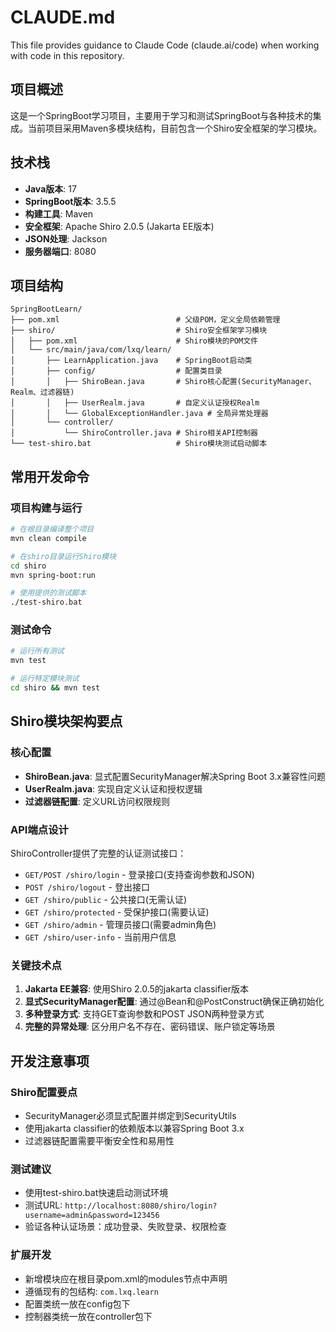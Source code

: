 # CLAUDE.md

This file provides guidance to Claude Code (claude.ai/code) when working with code in this repository.

## 项目概述

这是一个SpringBoot学习项目，主要用于学习和测试SpringBoot与各种技术的集成。当前项目采用Maven多模块结构，目前包含一个Shiro安全框架的学习模块。

## 技术栈

- **Java版本**: 17
- **SpringBoot版本**: 3.5.5
- **构建工具**: Maven
- **安全框架**: Apache Shiro 2.0.5 (Jakarta EE版本)
- **JSON处理**: Jackson
- **服务器端口**: 8080

## 项目结构

```
SpringBootLearn/
├── pom.xml                          # 父级POM，定义全局依赖管理
├── shiro/                           # Shiro安全框架学习模块
│   ├── pom.xml                      # Shiro模块的POM文件
│   └── src/main/java/com/lxq/learn/
│       ├── LearnApplication.java    # SpringBoot启动类
│       ├── config/                  # 配置类目录
│       │   ├── ShiroBean.java       # Shiro核心配置(SecurityManager、Realm、过滤器链)
│       │   ├── UserRealm.java       # 自定义认证授权Realm
│       │   └── GlobalExceptionHandler.java # 全局异常处理器
│       └── controller/
│           └── ShiroController.java # Shiro相关API控制器
└── test-shiro.bat                   # Shiro模块测试启动脚本
```

## 常用开发命令

### 项目构建与运行

```bash
# 在根目录编译整个项目
mvn clean compile

# 在shiro目录运行Shiro模块
cd shiro
mvn spring-boot:run

# 使用提供的测试脚本
./test-shiro.bat
```

### 测试命令

```bash
# 运行所有测试
mvn test

# 运行特定模块测试
cd shiro && mvn test
```

## Shiro模块架构要点

### 核心配置
- **ShiroBean.java**: 显式配置SecurityManager解决Spring Boot 3.x兼容性问题
- **UserRealm.java**: 实现自定义认证和授权逻辑
- **过滤器链配置**: 定义URL访问权限规则

### API端点设计
ShiroController提供了完整的认证测试接口：
- `GET/POST /shiro/login` - 登录接口(支持查询参数和JSON)
- `POST /shiro/logout` - 登出接口
- `GET /shiro/public` - 公共接口(无需认证)
- `GET /shiro/protected` - 受保护接口(需要认证)
- `GET /shiro/admin` - 管理员接口(需要admin角色)
- `GET /shiro/user-info` - 当前用户信息

### 关键技术点
1. **Jakarta EE兼容**: 使用Shiro 2.0.5的jakarta classifier版本
2. **显式SecurityManager配置**: 通过@Bean和@PostConstruct确保正确初始化
3. **多种登录方式**: 支持GET查询参数和POST JSON两种登录方式
4. **完整的异常处理**: 区分用户名不存在、密码错误、账户锁定等场景

## 开发注意事项

### Shiro配置要点
- SecurityManager必须显式配置并绑定到SecurityUtils
- 使用jakarta classifier的依赖版本以兼容Spring Boot 3.x
- 过滤器链配置需要平衡安全性和易用性

### 测试建议
- 使用test-shiro.bat快速启动测试环境
- 测试URL: `http://localhost:8080/shiro/login?username=admin&password=123456`
- 验证各种认证场景：成功登录、失败登录、权限检查

### 扩展开发
- 新增模块应在根目录pom.xml的modules节点中声明
- 遵循现有的包结构: `com.lxq.learn`
- 配置类统一放在config包下
- 控制器类统一放在controller包下